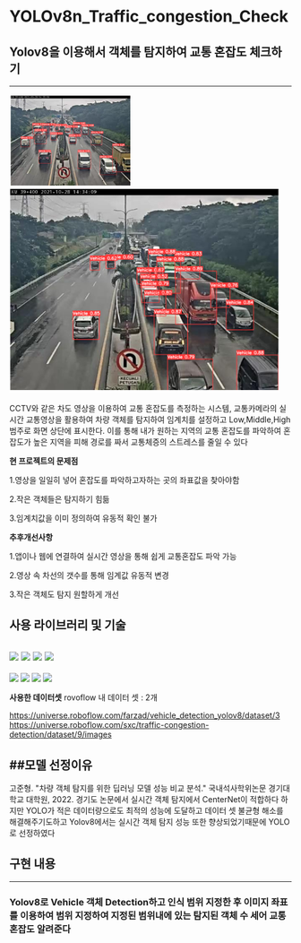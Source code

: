 # YOLOv8n_Traffic_congestion_Check
## Yolov8을 이용해서 객체를 탐지하여 교통 혼잡도 체크하기
---
![객체탐지이미지](이미지1.PNG)
![객체탐지이미지2](이미지2.PNG)

CCTV와 같은 차도 영상을 이용하여 교통 혼잡도를 측정하는 시스템, 교통카메라의 실시간 교통영상을 활용하여
차량 객체를 탐지하여 임계치를 설정하고 Low,Middle,High 범주로 화면 상단에 표시한다. 
이를 통해 내가 원하는 지역의 교통 혼잡도를 파악하여 혼잡도가 높은 지역을 피해 경로를 짜서 교통체증의 스트레스를 줄일 수 있다

**현 프로젝트의 문제점**


1.영상을 일일히 넣어 혼잡도를 파악하고자하는 곳의 좌표값을 찾아야함


2.작은 객체들은 탐지하기 힘듦


3.임계치값을 이미 정의하여 유동적 확인 불가

**추후개선사항**


1.앱이나 웹에 연결하여 실시간 영상을 통해 쉽게 교통혼잡도 파악 가능


2.영상 속 차선의 갯수를 통해 임계값 유동적 변경


3.작은 객체도 탐지 원할하게 개선


## 사용 라이브러리 및 기술


<img src="https://img.shields.io/badge/python-3776AB?style=for-the-badge&logo=python&logoColor=white"> <img src="https://img.shields.io/badge/ultraytics-7952B3?style=for-the-badge&logo=ultraytics&logoColor=white"> <img src="https://img.shields.io/badge/roboflow-003545?style=for-the-badge&logo=roboflow&logoColor=white"> <img src="https://img.shields.io/badge/pytorch
-8CAAE6?style=for-the-badge&logo=pytorch&logoColor=white">
---
<img src="https://img.shields.io/badge/numpy-F1BF7A?style=for-the-badge&logo=numpy&logoColor=white">  <img src="https://img.shields.io/badge/pandas-0A9EDC?style=for-the-badge&logo=pandas&logoColor=white">  <img src="https://img.shields.io/badge/matplotlib-FF0000?style=for-the-badge&logo=matplotlib&logoColor=white">  <img src="https://img.shields.io/badge/YOLO-9F55FF?style=for-the-badge&logo=YOLO&logoColor=white">

**사용한 데이터셋**
rovoflow 내 데이터 셋 : 2개


<Traffic Congestion Detection Computer Vision project>


https://universe.roboflow.com/farzad/vehicle_detection_yolov8/dataset/3
https://universe.roboflow.com/sxc/traffic-congestion-detection/dataset/9/images


##모델 선정이유
---
고준형. "차량 객체 탐지를 위한 딥러닝 모델 성능 비교 분석." 국내석사학위논문 경기대학교 대학원, 2022. 경기도
논문에서 실시간 객체 탐지에서 CenterNet이 적합하다 하지만 YOLO가 적은 데이터량으로도 최적의 성능에 도달하고 데이터 셋 불균형 해소를 해결해주기도하고 Yolov8에서는 실시간 객체 탐지 성능 또한 향상되었기때문에 YOLO로 선정하였다 


## 구현 내용
---
### Yolov8로 Vehicle 객체 Detection하고 인식 범위 지정한 후 이미지 좌표를 이용하여 범위 지정하여 지정된 범위내에 있는 탐지된 객체 수 세어 교통 혼잡도 알려준다





